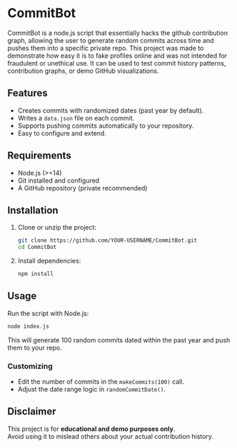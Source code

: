 # CommitBot

CommitBot is a node.js script that essentially hacks the github contribution graph, allowing the user to generate random commits across time and pushes them into a specific private repo.
This project was made to demonstrate how easy it is to fake profiles online and was not intended for fraudulent or unethical use.
It can be used to test commit history patterns, contribution graphs, or demo GitHub visualizations.

## Features
- Creates commits with randomized dates (past year by default).
- Writes a `data.json` file on each commit.
- Supports pushing commits automatically to your repository.
- Easy to configure and extend.

## Requirements
- Node.js (>=14)
- Git installed and configured
- A GitHub repository (private recommended)

## Installation
1. Clone or unzip the project:
   ```bash
   git clone https://github.com/YOUR-USERNAME/CommitBot.git
   cd CommitBot
   ```

2. Install dependencies:
   ```bash
   npm install
   ```

## Usage
Run the script with Node.js:
```bash
node index.js
```

This will generate 100 random commits dated within the past year and push them to your repo.

### Customizing
- Edit the number of commits in the `makeCommits(100)` call.
- Adjust the date range logic in `randomCommitDate()`.

## Disclaimer
This project is for **educational and demo purposes only**.  
Avoid using it to mislead others about your actual contribution history.
